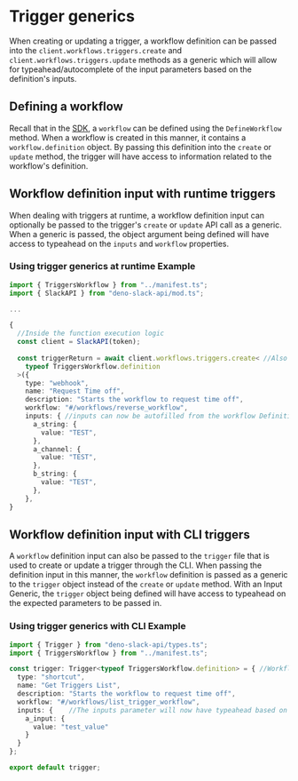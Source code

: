 # Trigger generics

When creating or updating a trigger, a workflow definition can be passed into the `client.workflows.triggers.create` and `client.workflows.triggers.update` methods as a generic which will allow for typeahead/autocomplete of the input parameters based on the definition's inputs.

## Defining a workflow

Recall that in the [SDK](https://github.com/slackapi/deno-slack-sdk/blob/main/docs/workflows.md#workflows), a `workflow` can be defined using the `DefineWorkflow` method.
When a workflow is created in this manner, it contains a `workflow.definition` object. By passing this definition into the `create` or `update` method, the trigger will have access to information related to the workflow's definition.

## Workflow definition input with runtime triggers

When dealing with triggers at runtime, a workflow definition input can optionally be passed to the trigger's `create` or `update` API call as a generic. When a generic is passed, the object argument being defined will have access to typeahead on the `inputs` and `workflow` properties.

### Using trigger generics at runtime Example

```ts
import { TriggersWorkflow } from "../manifest.ts";
import { SlackAPI } from "deno-slack-api/mod.ts";

...

{
  //Inside the function execution logic
  const client = SlackAPI(token);
  
  const triggerReturn = await client.workflows.triggers.create< //Also works for update
    typeof TriggersWorkflow.definition
  >({
    type: "webhook",
    name: "Request Time off",
    description: "Starts the workflow to request time off",
    workflow: "#/workflows/reverse_workflow",
    inputs: { //inputs can now be autofilled from the workflow Definition
      a_string: {
        value: "TEST",
      },
      a_channel: {
        value: "TEST",
      },
      b_string: {
        value: "TEST",
      },
    },
}
```

## Workflow definition input with CLI triggers

A `workflow` definition input can also be passed to the `trigger` file that is used to create or update a trigger through the CLI. When passing the definition input in this manner, the `workflow` definition is passed as a generic to the `trigger` object instead of the `create` or `update` method. With an Input Generic, the `trigger` object being defined will have access to typeahead on the expected parameters to be passed in.

### Using trigger generics with CLI Example

```ts
import { Trigger } from "deno-slack-api/types.ts";
import { TriggersWorkflow } from "../manifest.ts";

const trigger: Trigger<typeof TriggersWorkflow.definition> = { //Workflow definition is passed to the trigger object
  type: "shortcut",
  name: "Get Triggers List",
  description: "Starts the workflow to request time off",
  workflow: "#/workflows/list_trigger_workflow",
  inputs: {    //The inputs parameter will now have typeahead based on the workflow definition being passed in.
    a_input: {
      value: "test_value"
    }
  }
};

export default trigger;
```
